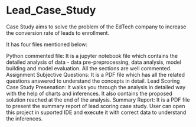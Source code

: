 # Lead_Case_Study
Case Study aims to solve the problem of the EdTech company to increase the conversion rate of leads to enrollment.

It has four files mentioned below:

Python commented file: It is a jupyter notebook file which contains the detailed analysis of data - data pre-preprocessing, data analysis, model building and model evaluation. All the sections are well commented.
Assignment Subjective Questions: It is a PDF file which has all the related questions answered to understand the concepts in detail.
Lead Scoring Case Study Presenation: It walks you through the analysis in detailed way with the help of charts and inferences. It also contains the proposed solution reached at the end of the analysis.
Summary Report: It is a PDF file to present the summary report of lead scoring case study.
User can open this project in suported IDE and execute it with correct data to understand the inferences.
